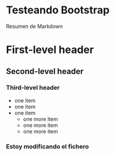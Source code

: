 # Testeando Bootstrap

Resumen de Markdown

# First-level header

## Second-level header

### Third-level header

- one item
- one item
- one item
    - one more item
    - one more item
    - one more item

### Estoy modificando el fichero
